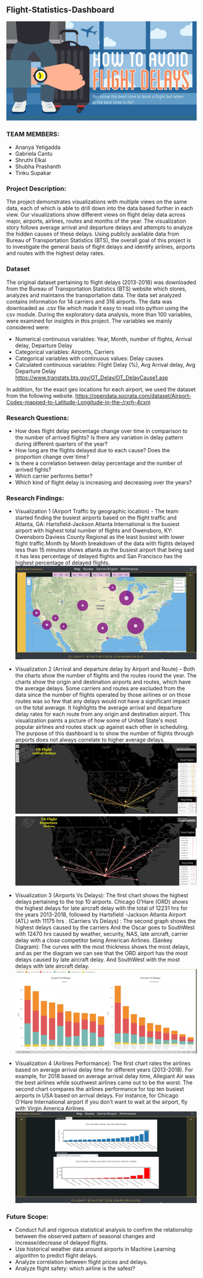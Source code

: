 ## Flight-Statistics-Dashboard

![flight](images/flight.png)

### TEAM MEMBERS:
* Ananya Yetigadda
* Gabriela Cantu
* Shruthi Elkal
* Shubha Prashanth
* Tinku Supakar

### Project Description:
The project demonstrates visualizations with multiple views on the same data, each of which is able to drill down into the data based further in each view. Our visualizations show different views on flight delay data across major, airports, airlines, routes and months of the year. The visualization story follows average arrival and departure delays and attempts to analyze the hidden causes of these delays. Using publicly available data from Bureau of Transportation Statistics (BTS), the overall goal of this project is to investigate the general basis of flight delays and identify airlines, airports and routes with the highest delay rates.

### Dataset
The original dataset pertaining to flight delays (2013-2018) was downloaded from the Bureau of Transportation Statistics (BTS) website which stores, analyzes and maintains the transportation data.  The data set analyzed contains information for 14 carriers and 316 airports. The data was downloaded as .csv file which made it easy to read into python using the csv module. During the exploratory data analysis, more than 100 variables, were examined for insights in this project. The variables we mainly considered were:
* Numerical continuous variables: Year, Month, number of flights, Arrival delay, Departure Delay
* Categorical variables: Airports, Carriers
* Categorical variables with continuous values: Delay causes
* Calculated continuous variables: Flight Delay (%), Avg Arrival delay, Avg Departure Delay
  https://www.transtats.bts.gov/OT_Delay/OT_DelayCause1.asp 

In addition, for the exact geo locations for each airport, we used the dataset from the following website.
  https://opendata.socrata.com/dataset/Airport-Codes-mapped-to-Latitude-Longitude-in-the-/rxrh-4cxm
  
### Research Questions:
* How does flight delay percentage change over time in comparison to the number of arrived flights? Is there any variation in delay pattern during different quarters of the year?
* How long are the flights delayed due to each cause? Does the proportion change over time?
* Is there a correlation between delay percentage and the number of arrived fights?
* Which carrier performs better?
* Which kind of flight delay is increasing and decreasing over the years?

### Research Findings:
* Visualization 1 (Airport Traffic by geographic location) - The team started finding  the busiest airports based on the flight traffic and Atlanta, GA: Hartsfield-Jackson Atlanta International  is the busiest airport with highest total number of flights and  Owensboro, KY: Owensboro Daviess County Regional as the least busiest with lower flight traffic.Month by Month breakdown of the data with flights delayed less than 15 minutes  shows atlanta as the busiest airport that being said it has less percentage of delayed flights  and San Francisco has the highest percentage of delayed flights.  
![page1](images/page1.jpg)

* Visualization 2 (Arrival and departure delay by Airport and Route) – Both the charts show the number of flights and the routes round the year. The charts show the origin and destination airports and routes, which have the average delays. Some carriers and routes are excluded from the data since the number of flights operated by those airlines or on those routes was so few that any delays would not have a significant impact on the total average. It highlights the average arrival and departure delay rates for each route from any origin and destination airport. This visualization paints a picture of how some of United State's most popular airlines and routes stack up against each other in scheduling. The purpose of this dashboard is to show the number of flights through airports does not always correlate to higher average delays.
![page2](images/page2.jpg)
![page3](images/page3JPG.jpg)

* Visualization 3 
(Airports Vs Delays): The first chart shows the highest delays pertaining to the top 10 airports. Chicago O’Hare (ORD) shows the highest delays for late aircraft delay with the total of 12231 hrs for the years 2013-2018, followed by Hartsfield -Jackson Atlanta Airport (ATL) with 11175 hrs .
(Carriers Vs Delays) : The second graph shows the highest delays caused by the carriers And the Oscar goes to SouthWest with 12470 hrs caused by weather, security, NAS, late aircraft, carrier delay with a close competitor being American Airlines.
(Sankey Diagram): The curves with the most thickness shows the most delays, and as per the diagram we can see that the ORD airport has the most delays caused by late aircraft delay. And SouthWest with the most delays with late aircraft delay.
![page4](images/page4.jpg)

* Visualization 4 (Airlines Performance): The first chart rates the airlines based on average arrival delay time for different years (2013-2018). For example, for 2018 based on average arrival delay time, Allegiant Air was the best airlines while southwest airlines came out to be the worst. 
The second chart compares the airlines performance for top ten busiest airports in USA based on arrival delays. For instance, for Chicago O'Hare International airport if you don’t want to wait at the airport, fly with Virgin America Airlines.
![page5](images/page5.jpg)

### Future Scope:
* Conduct full and rigorous statistical analysis to confirm the relationship between the observed pattern of seasonal changes and increase/decrease of delayed flights.
* Use historical weather data around airports in Machine Learning algorithm to predict flight delays.
* Analyze correlation between flight prices and delays.
* Analyze flight safety: which airline is the safest?







